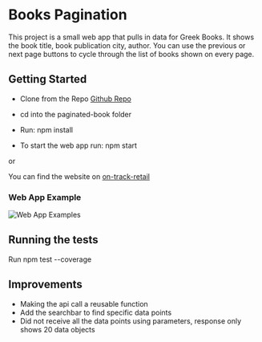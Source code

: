 
# Books Pagination 

This project is a small web app that pulls in data for Greek Books. It shows the book title, book publication city, author. You can use the previous or next page buttons to cycle through the list of books shown on every page.  

## Getting Started

-   Clone from the Repo [Github Repo](git@github.com:SHUBV92/paginated-books.git) 

-   cd into the paginated-book folder 

-   Run: npm install

-   To start the web app run: npm start

or 

You can find the website on [on-track-retail](https://on-track-retail.herokuapp.com/?page=1)

### Web App Example

![Web App Examples](https://github.com/SHUBV92/paginated-book/blob/master/src/assets/Screenshot.png)

## Running the tests

Run npm test --coverage 

## Improvements
-   Making the api call a reusable function
-   Add the searchbar to find specific data points
-   Did not receive all the data points using parameters, response only shows 20 data objects 




